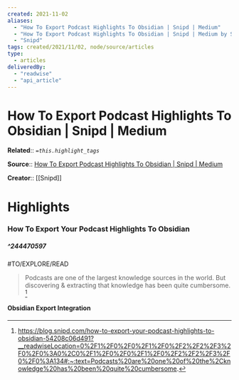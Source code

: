 ```yaml
---
created: 2021-11-02
aliases:
  - "How To Export Podcast Highlights To Obsidian | Snipd | Medium"
  - "How To Export Podcast Highlights To Obsidian | Snipd | Medium by Snipd"
  - "Snipd"
tags: created/2021/11/02, node/source/articles
type:
  - articles
deliveredBy:
  - "readwise"
  - "api_article"
---
```

# How To Export Podcast Highlights To Obsidian | Snipd | Medium

**Related**:: 
*`=this.highlight_tags`*

**Source**:: [How To Export Podcast Highlights To Obsidian | Snipd | Medium](https://blog.snipd.com/how-to-export-your-podcast-highlights-to-obsidian-54208c06d491)

**Creator**:: [[Snipd]]

# Highlights
### How To Export Your Podcast Highlights To Obsidian
##### ^244470597
#TO/EXPLORE/READ  
> Podcasts are one of the largest knowledge sources in the world. But discovering & extracting that knowledge has been quite cumbersome. 
  [^244470597]

[^244470597]:  https://blog.snipd.com/how-to-export-your-podcast-highlights-to-obsidian-54208c06d491?__readwiseLocation=0%2F1%2F0%2F0%2F1%2F0%2F2%2F2%2F3%2F0%2F0%3A0%2C0%2F1%2F0%2F0%2F1%2F0%2F2%2F2%2F3%2F0%2F0%3A134#:~:text=Podcasts%20are%20one%20of%20the%2Cknowledge%20has%20been%20quite%20cumbersome.

#### Obsidian Export Integration
